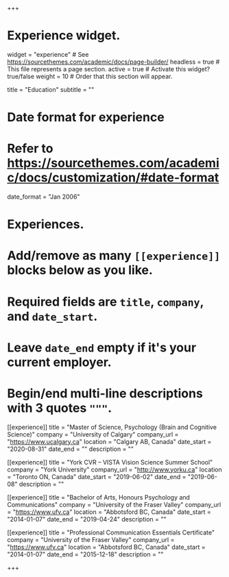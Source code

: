 +++
# Experience widget.
widget = "experience"  # See https://sourcethemes.com/academic/docs/page-builder/
headless = true  # This file represents a page section.
active = true  # Activate this widget? true/false
weight = 10  # Order that this section will appear.

title = "Education"
subtitle = ""

# Date format for experience
#   Refer to https://sourcethemes.com/academic/docs/customization/#date-format
date_format = "Jan 2006"

# Experiences.
#   Add/remove as many `[[experience]]` blocks below as you like.
#   Required fields are `title`, `company`, and `date_start`.
#   Leave `date_end` empty if it's your current employer.
#   Begin/end multi-line descriptions with 3 quotes `"""`.
[[experience]]
  title = "Master of Science, Psychology (Brain and Cognitive Science)"
  company = "University of Calgary"
  company_url = "https://www.ucalgary.ca"
  location = "Calgary AB, Canada"
  date_start = "2020-08-31"
  date_end = ""
  description = ""

[[experience]]
  title = "York CVR – VISTA Vision Science Summer School"
  company = "York University"
  company_url = "http://www.yorku.ca"
  location = "Toronto ON, Canada"
  date_start = "2019-06-02"
  date_end = "2019-06-08"
  description = ""
  
[[experience]]
  title = "Bachelor of Arts, Honours Psychology and Communications"
  company = "University of the Fraser Valley"
  company_url = "https://www.ufv.ca"
  location = "Abbotsford BC, Canada"
  date_start = "2014-01-07"
  date_end = "2019-04-24"
  description = ""

[[experience]]
  title = "Professional Communication Essentials Certificate"
  company = "University of the Fraser Valley"
  company_url = "https://www.ufv.ca"
  location = "Abbotsford BC, Canada"
  date_start = "2014-01-07"
  date_end = "2015-12-18"
  description = ""
  
+++

